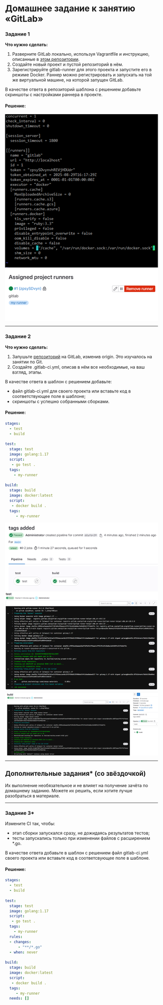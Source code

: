 # Домашнее задание к занятию «GitLab»

### Задание 1

**Что нужно сделать:**

1. Разверните GitLab локально, используя Vagrantfile и инструкцию, описанные в [этом репозитории](https://github.com/netology-code/sdvps-materials/tree/main/gitlab).   
2. Создайте новый проект и пустой репозиторий в нём.
3. Зарегистрируйте gitlab-runner для этого проекта и запустите его в режиме Docker. Раннер можно регистрировать и запускать на той же виртуальной машине, на которой запущен GitLab.

В качестве ответа в репозиторий шаблона с решением добавьте скриншоты с настройками раннера в проекте.

#### Решение:
![Настройка ранера](8-03-1.png)
![ранер в гитлабе](8-03-2.png)

---

### Задание 2

**Что нужно сделать:**

1. Запушьте [репозиторий](https://github.com/netology-code/sdvps-materials/tree/main/gitlab) на GitLab, изменив origin. Это изучалось на занятии по Git.
2. Создайте .gitlab-ci.yml, описав в нём все необходимые, на ваш взгляд, этапы.

В качестве ответа в шаблон с решением добавьте: 
   
 * файл gitlab-ci.yml для своего проекта или вставьте код в соответствующее поле в шаблоне; 
 * скриншоты с успешно собранными сборками.

#### Решение:
```yaml
stages:
  - test
  - build

test:
  stage: test
  image: golang:1.17
  script: 
   - go test .
  tags:
    - my-runner

build:
  stage: build
  image: docker:latest
  script:
   - docker build .
  tags:
     - my-runner
```
![Пайплайн](8-03-3.png)
![джоба Test](8-03-4.png)
![джоба Build](8-03-5.png)

---
## Дополнительные задания* (со звёздочкой)

Их выполнение необязательное и не влияет на получение зачёта по домашнему заданию. Можете их решить, если хотите лучше разобраться в материале.

---

### Задание 3*

Измените CI так, чтобы:

 - этап сборки запускался сразу, не дожидаясь результатов тестов;
 - тесты запускались только при изменении файлов с расширением *.go.

В качестве ответа добавьте в шаблон с решением файл gitlab-ci.yml своего проекта или вставьте код в соответсвующее поле в шаблоне.

#### Решение:

```yaml
stages:
  - test
  - build

test:
  stage: test
  image: golang:1.17
  script: 
   - go test .
  tags:
    - my-runner
  rules:
  - changes:
      - "**/*.go"
  - when: never

build:
  stage: build
  image: docker:latest
  script:
   - docker build .
  tags:
     - my-runner
  needs: []
```
